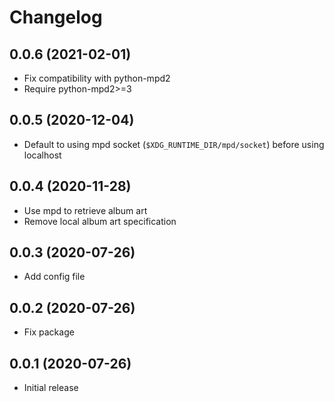 # Changelog
## 0.0.6 (2021-02-01)
- Fix compatibility with python-mpd2
- Require python-mpd2>=3

## 0.0.5 (2020-12-04)
- Default to using mpd socket (`$XDG_RUNTIME_DIR/mpd/socket`) before using localhost

## 0.0.4 (2020-11-28)
- Use mpd to retrieve album art
- Remove local album art specification

## 0.0.3 (2020-07-26)
- Add config file

## 0.0.2 (2020-07-26)
- Fix package

## 0.0.1 (2020-07-26)
- Initial release

